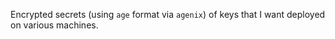Encrypted secrets (using `age` format via `agenix`) of keys that I want deployed
on various machines.